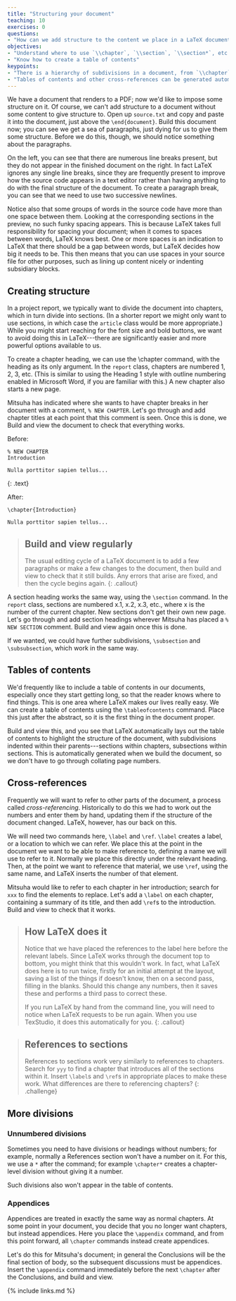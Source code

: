 ```yaml
---
title: "Structuring your document"
teaching: 10
exercises: 0
questions:
- "How can we add structure to the content we place in a LaTeX document?"
objectives:
- "Understand where to use `\\chapter`, `\\section`, `\\section*`, etc."
- "Know how to create a table of contents"
keypoints:
- "There is a hierarchy of subdivisions in a document, from `\\chapter` to `\\section` to `\\subsection` to `\\subsubsection`."
- "Tables of contents and other cross-references can be generated automatically by LaTeX."
---
```


We have a document that renders to a PDF; now we'd like to impose some structure on it. 
Of course, we can't add structure to a document without some content to give structure to. 
Open up `source.txt` and copy and paste it into the document, just above the `\end{document}`. 
Build this document now; you can see we get a sea of paragraphs, just dying for us to give them some
structure. Before we do this, though, we should notice something about the paragraphs.

On the left, you can see that there are numerous line breaks present, but they do not appear
in the finished document on the right. In fact LaTeX ignores any single line breaks, since 
they are frequently present to improve how the source code appears in a text editor rather than
having anything to do with the final structure of the document. To create a paragraph break,
you can see that we need to use two successive newlines.

Notice also that some groups of words in the source code have more than one space between them. 
Looking at the corresponding sections in the preview, no such funky spacing appears. This is because
LaTeX takes full responsibility for spacing your document; when it comes to spaces between words,
LaTeX knows best. One or more spaces is an indication to LaTeX that there should be a gap between words,
but LaTeX decides how big it needs to be. This then means that you can use spaces in your source file for 
other purposes, such as lining up content nicely or indenting subsidiary blocks.


## Creating structure

In a project report, we typically want to divide the document into chapters, which in turn divide into
sections. (In a shorter report we might only want to use sections, in which case the `article` class 
would be more appropriate.) While you might start reaching for the font size and bold buttons, we 
want to avoid doing this in LaTeX---there are significantly easier and more powerful options available
to us.

To create a chapter heading, we can use the \chapter command, with the heading as its only argument. 
In the `report` class, chapters are numbered 1, 2, 3, etc. (This is similar to using the Heading 1 style
with outline numbering enabled in Microsoft Word, if you are familiar with this.) A new chapter
also starts a new page.

Mitsuha has indicated where she wants to have chapter breaks in her document with a comment, `% NEW CHAPTER`. 
Let's go through and add chapter titles at each point that this comment is seen. Once this is done, we 
Build and view the document to check that everything works.

Before:

~~~
% NEW CHAPTER
Introduction

Nulla porttitor sapien tellus...
~~~
{: .text}

After:

~~~
\chapter{Introduction}

Nulla porttitor sapien tellus...
~~~

> ## Build and view regularly
> 
> The usual editing cycle of a LaTeX document is to add a few paragraphs or make a few changes to the document,
> then build and view to check that it still builds. Any errors that arise are fixed, and then the cycle
> begins again.
{: .callout} 

A section heading works the same way, using the `\section` command. In the `report` class, sections are 
numbered x.1, x.2, x.3, etc., where x is the number of the current chapter. New sections don't get their 
own new page. Let's go through and add section headings wherever Mitsuha has placed a `% NEW SECTION` 
comment. Build and view again once this is done.

If we wanted, we could have further subdivisions, `\subsection` and `\subsubsection`, which work in the same
way.

## Tables of contents

We'd frequently like to include a table of contents in our documents, especially once they start getting long, 
so that the reader knows where to find things. This is one area where LaTeX makes our lives really easy.
We can create a table of contents using the `\tableofcontents` command. Place this just after the abstract, 
so it is the first thing in the document proper. 

Build and view this, and you see that LaTeX automatically lays out the table of contents to highlight the 
structure of the document, with subdivisions indented within their parents---sections within chapters,
subsections within sections. This is automatically generated when we build the document, so we don't 
have to go through collating page numbers.


## Cross-references
Frequently we will want to refer to other parts of the document, a process called _cross-referencing_. 
Historically to do this we had to work out the numbers and enter them by hand, updating them if the 
structure of the document changed. LaTeX, however, has our back on this.

We will need two commands here, `\label` and `\ref`. `\label` creates a label, or a location to which 
we can refer. We place this at the point in the document we want to be able to make reference to, defining
a name we will use to refer to it. Normally we place this directly under the relevant heading. 
Then, at the point we want to reference that material, we use `\ref`, 
using the same name, and LaTeX inserts the number of that element.

Mitsuha would like to refer to each chapter in her introduction; search for `xxx` to find the elements to replace. 
Let's add a `\label` on each chapter, containing a summary of its title, and then add `\ref`s to the introduction. 
Build and view to check that it works.

> ## How LaTeX does it
> 
> Notice that we have placed the references to the label here before the relevant labels. Since LaTeX works
> through the document top to bottom, you might think that this wouldn't work. In fact, what LaTeX does here
> is to run twice, firstly for an initial attempt at the layout, saving a list of the things if doesn't know, 
> then on a second pass, filling in the blanks. Should this change any numbers, then it saves these and 
> performs a third pass to correct these.
> 
> If you run LaTeX by hand from the command line, you will need to notice when LaTeX requests to be run again.
> When you use TexStudio, it does this automatically for you.
{: .callout}

> ## References to sections
> 
> References to sections work very similarly to references to chapters. Search for `yyy` to find a chapter that 
> introduces all of the sections within it. Insert `\label`s and `\ref`s in appropriate places to make these
> work. What differences are there to referencing chapters?
{: .challenge}

## More divisions

### Unnumbered divisions

Sometimes you need to have divisions or headings without numbers; for example, normally a References section
won't have a number on it. For this, we use a `*` after the command; for example `\chapter*` creates a 
chapter-level division without giving it a number.

Such divisions also won't appear in the table of contents.

### Appendices

Appendices are treated in exactly the same way as normal chapters. At some point in your document, you decide
that you no longer want chapters, but instead appendices. Here you place the `\appendix` command, and from this 
point forward, all `\chapter` commands instead create appendices.

Let's do this for Mitsuha's document; in general the Conclusions will be the final section of body, so 
the subsequent discussions must be appendices. Insert the `\appendix` command immediately before the next
`\chapter` after the Conclusions, and build and view.

{% include links.md %}
